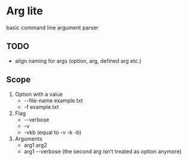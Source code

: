 # Arg lite

basic command line argument parser

## TODO

- align naming for args (option, arg, defined arg etc.)

## Scope

1. Option with a value
    - --file-name example.txt
    - -f example.txt
2. Flag
    - --verbose
    - -v
    - -vkb (equal to -v -k -b)
3. Arguments
    - arg1 arg2
    - arg1 --verbose (the second arg isn't treated as option anymore)

